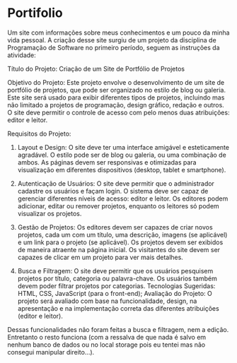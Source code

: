 # Portifolio

Um site com informações sobre meus conhecimentos e um pouco da minha vida pessoal.
A criação desse site surgiu de um projeto da disciplina de Programação de Software no primeiro período, seguem as instruções da atividade:

Título do Projeto: Criação de um Site de Portfólio de Projetos

Objetivo do Projeto: Este projeto envolve o desenvolvimento de um site de portfólio
de projetos, que pode ser organizado no estilo de blog ou galeria. Este site será usado
para exibir diferentes tipos de projetos, incluindo mas não limitado a projetos de
programação, design gráfico, redação e outros. O site deve permitir o controle de
acesso com pelo menos duas atribuições: editor e leitor.

Requisitos do Projeto:

1. Layout e Design: O site deve ter uma interface amigável e esteticamente
   agradável. O estilo pode ser de blog ou galeria, ou uma combinação de ambos.
   As páginas devem ser responsivas e otimizadas para visualização em diferentes
   dispositivos (desktop, tablet e smartphone).

2. Autenticação de Usuários: O site deve permitir que o administrador cadastre
   os usuários e façam login. O sistema deve ser capaz de gerenciar diferentes
   níveis de acesso: editor e leitor. Os editores podem adicionar, editar ou
   remover projetos, enquanto os leitores só podem visualizar os projetos.

3. Gestão de Projetos: Os editores devem ser capazes de criar novos projetos,
   cada um com um título, uma descrição, imagens (se aplicável) e um link para o
   projeto (se aplicável). Os projetos devem ser exibidos de maneira atraente na
   página inicial. Os visitantes do site devem ser capazes de clicar em um projeto
   para ver mais detalhes.

4. Busca e Filtragem: O site deve permitir que os usuários pesquisem projetos por
   título, categoria ou palavra-chave. Os usuários também devem poder filtrar
   projetos por categorias.
   Tecnologias Sugeridas: HTML, CSS, JavaScript (para o front-end);
   Avaliação do Projeto: O projeto será avaliado com base na funcionalidade, design, na
   apresentação e na implementação correta das diferentes atribuições (editor e leitor).

Dessas funcionalidades não foram feitas a busca e filtragem, nem a edição. Entretanto o resto funciona (com a ressalva de que nada é salvo em nenhum banco de dados ou no local storage pois eu tentei mas não consegui manipular direito...).
